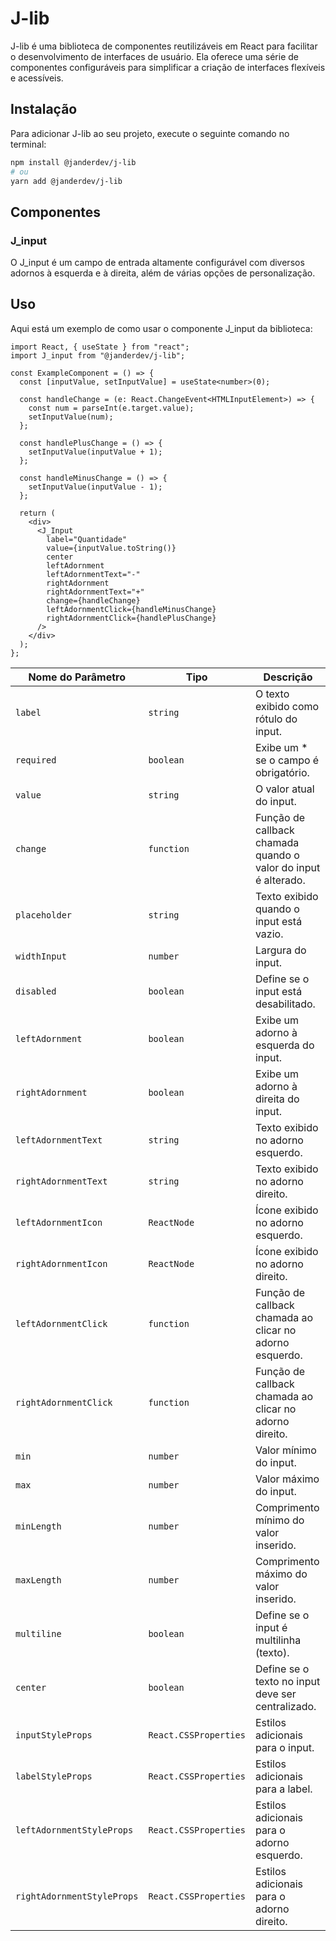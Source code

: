 # J-lib

J-lib é uma biblioteca de componentes reutilizáveis em React para facilitar o desenvolvimento de interfaces de usuário. Ela oferece uma série de componentes configuráveis para simplificar a criação de interfaces flexíveis e acessíveis.

## Instalação

Para adicionar J-lib ao seu projeto, execute o seguinte comando no terminal:

```bash
npm install @janderdev/j-lib
# ou
yarn add @janderdev/j-lib
```
## Componentes

### J_input
O J_input é um campo de entrada altamente configurável com diversos adornos à esquerda e à direita, além de várias opções de personalização.

## Uso
Aqui está um exemplo de como usar o componente J_input da biblioteca:

```tsx
import React, { useState } from "react";
import J_input from "@janderdev/j-lib";

const ExampleComponent = () => {
  const [inputValue, setInputValue] = useState<number>(0);

  const handleChange = (e: React.ChangeEvent<HTMLInputElement>) => {
    const num = parseInt(e.target.value);
    setInputValue(num);
  };

  const handlePlusChange = () => {
    setInputValue(inputValue + 1);
  };

  const handleMinusChange = () => {
    setInputValue(inputValue - 1);
  };

  return (
    <div>
      <J_Input
        label="Quantidade"
        value={inputValue.toString()}
        center
        leftAdornment
        leftAdornmentText="-"
        rightAdornment
        rightAdornmentText="+"
        change={handleChange}
        leftAdornmentClick={handleMinusChange}
        rightAdornmentClick={handlePlusChange}
      />
    </div>
  );
};
```

| Nome do Parâmetro    | Tipo                | Descrição                                                                 |
|----------------------|---------------------|---------------------------------------------------------------------------|
| `label`              | `string`            | O texto exibido como rótulo do input.                                     |
| `required`           | `boolean`           | Exibe um * se o campo é obrigatório.                                      |
| `value`              | `string`            | O valor atual do input.                                                   |
| `change`             | `function`          | Função de callback chamada quando o valor do input é alterado.            |
| `placeholder`        | `string`            | Texto exibido quando o input está vazio.                                  |
| `widthInput`         | `number`            | Largura do input.                                                         |
| `disabled`           | `boolean`           | Define se o input está desabilitado.                                      |
| `leftAdornment`      | `boolean`           | Exibe um adorno à esquerda do input.                                      |
| `rightAdornment`     | `boolean`           | Exibe um adorno à direita do input.                                       |
| `leftAdornmentText`  | `string`            | Texto exibido no adorno esquerdo.                                         |
| `rightAdornmentText` | `string`            | Texto exibido no adorno direito.                                          |
| `leftAdornmentIcon`  | `ReactNode`         | Ícone exibido no adorno esquerdo.                                         |
| `rightAdornmentIcon` | `ReactNode`         | Ícone exibido no adorno direito.                                          |
| `leftAdornmentClick` | `function`          | Função de callback chamada ao clicar no adorno esquerdo.                  |
| `rightAdornmentClick`| `function`          | Função de callback chamada ao clicar no adorno direito.                   |
| `min`                | `number`            | Valor mínimo do input.                                                    |
| `max`                | `number`            | Valor máximo do input.                                                    |
| `minLength`          | `number`            | Comprimento mínimo do valor inserido.                                     |
| `maxLength`          | `number`            | Comprimento máximo do valor inserido.                                     |
| `multiline`          | `boolean`           | Define se o input é multilinha (texto).                                   |
| `center`             | `boolean`           | Define se o texto no input deve ser centralizado.                         |
| `inputStyleProps`    | `React.CSSProperties`| Estilos adicionais para o input.                                         |
| `labelStyleProps`    | `React.CSSProperties`| Estilos adicionais para a label.                                         |
| `leftAdornmentStyleProps` | `React.CSSProperties`| Estilos adicionais para o adorno esquerdo.                          |
| `rightAdornmentStyleProps`| `React.CSSProperties`| Estilos adicionais para o adorno direito.                           |

